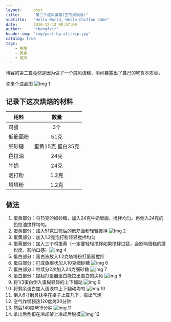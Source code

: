 ```yaml
---
layout:     post
title:      "第二个戚风蛋糕(空气炸锅版)"
subtitle:   "Hello World, Hello Chiffon Cake"
date:       2016-12-13 00:57:00
author:     "chengfeir"
header-img: "img/post-bg-alitrip.jpg"
catalog: true
tags:
    - 烘焙
    - 美食
    - 戚风
---
```


博客的第二篇竟然是因为做了一个戚风蛋糕，瞬间暴露出了自己的吃货本质😆。

先来个成品图
![Img 1](http://oi2y5j37d.bkt.clouddn.com/1.png)

## 记录下这次烘焙的材料


| 用料          | 数量           |
| ------------- |:-------------:|
| 鸡蛋          | 3个           |
| 低筋面粉      |  51克 |
| 细砂糖        | 蛋黄15克 蛋白35克 |
| 色拉油        | 24克      |
|牛奶           |24克|
|泡打粉         | 1.2克|
|塔塔粉         | 1.2克|


## 做法 

1. 蛋黄部分：将15克的细砂糖，加入24克牛奶里面，搅拌均匀。再倒入24克的色拉油搅拌均匀。
2. 蛋黄部分：加入51克过筛后的低筋面粉轻轻搅拌 ![Img 2](http://s2.cdn.xiachufang.com/30f7b1928f8a11e6b87c0242ac110003_650w_650h.jpg?imageView2/2/w/600/interlace/1/q/90)
3. 蛋黄部分：加入1.2克泡打粉轻轻搅拌均匀
4. 蛋黄部分：加入三个鸡蛋黄（一定要轻轻搅拌如果搅拌过猛，会影响蛋糕的蓬松度，影响口感）![img 4](http://s2.cdn.xiachufang.com/31ac9d0a8f8a11e6b87c0242ac110003_650w_650h.jpg?imageView2/2/w/600/interlace/1/q/90)
5. 蛋白部分：蛋白液放入1.2克塔塔粉打蛋器搅拌 
6. 蛋白部分：打成鱼眼状加入10克细砂糖 ![img 6](http://s1.cdn.xiachufang.com/32b6a93e8f8a11e6a9a10242ac110002_650w_650h.jpg@2o_50sh_1pr_1l_600w_90q_1wh)
7. 蛋白部分：继续分2次加入24克细砂糖 ![img 7](http://s2.cdn.xiachufang.com/3311ba4a8f8a11e6b87c0242ac110003_650w_650h.jpg?imageView2/2/w/600/interlace/1/q/90)
8. 蛋白部分：提起打蛋器蛋白能拉出直立的尖角 ![img 8](http://oi2y5j37d.bkt.clouddn.com/WechatIMG2.jpeg)
9. 将1/3蛋白倒入蛋糊轻轻的上下翻动 ![img 9](http://s2.cdn.xiachufang.com/3386301e8f8a11e6a9a10242ac110002_650w_650h.jpg?imageView2/2/w/600/interlace/1/q/90)
10. 将剩余蛋白加入蛋液中上下翻动均匀 ![img 10](http://s2.cdn.xiachufang.com/33d146588f8a11e6a9a10242ac110002_650w_650h.jpg?imageView2/2/w/600/interlace/1/q/90)
11. 倒入6寸磨具抹平在桌子上震几下，振出气泡
12. 空气炸锅预热120度烤20分钟
13. 然后140度烤15分钟 ![img 11](http://oi2y5j37d.bkt.clouddn.com/WechatIMG5.jpeg)
14. 拿出后倒扣在冷却架上冷却后脱模![img 12](http://oi2y5j37d.bkt.clouddn.com/WechatIMG6.jpeg)
